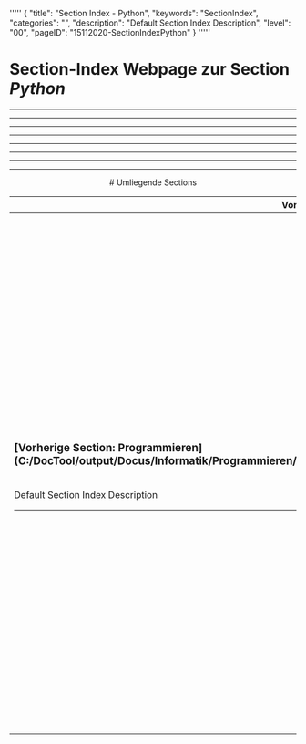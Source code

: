 '''''
{
"title": "Section Index - Python",
"keywords": "SectionIndex",
"categories": "",
"description": "Default Section Index Description",
"level": "00",
"pageID": "15112020-SectionIndexPython"
}
'''''


<h1>Section-Index Webpage zur Section <i>Python</i></h1>

<hr><hr><hr><hr><hr><center><hr><hr><hr> # Umliegende Sections
 </h2><br><table><thead> <tr> <th><center>Vorgelagerte Section</center></th> <th><center>Nachgelagerte Section</center></th></tr></thead><tbody><tr><td><h3>[Vorherige Section: Programmieren](C:/DocTool/output/Docus/Informatik/Programmieren/SectionIndex_DocTooloutputDocusInformatikProgrammieren.html)</h3><br>Default Section Index Description<hr></td><td><h3>[Nachfolgende Section:</h3><h2><br> 00_HelloWorld</h2>](C:/DocTool/output/Docus/Informatik/Programmieren/Python/00_HelloWorld/SectionIndex_DocTooloutputDocusInformatikProgrammierenPython00_HelloWorld.html)<br>Default Section Index Description<hr><h3>[Nachfolgende Section:</h3><h2><br> 10_Bibliotheken</h2>](C:/DocTool/output/Docus/Informatik/Programmieren/Python/10_Bibliotheken/SectionIndex_DocTooloutputDocusInformatikProgrammierenPython10_Bibliotheken.html)<br>Default Section Index Description<hr><h3>[Nachfolgende Section:</h3><h2><br> Lösungen</h2>](C:/DocTool/output/Docus/Informatik/Programmieren/Python/Lösungen/SectionIndex_DocTooloutputDocusInformatikProgrammierenPythonLösungen.html)<br>Default Section Index Description<hr><h3>[Nachfolgende Section:</h3><h2><br> PyhonInteraktion</h2>](C:/DocTool/output/Docus/Informatik/Programmieren/Python/PyhonInteraktion/SectionIndex_DocTooloutputDocusInformatikProgrammierenPythonPyhonInteraktion.html)<br>Default Section Index Description<hr></td></tr></tbody></table>
